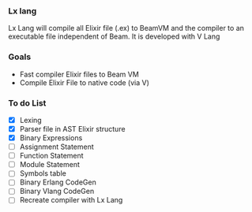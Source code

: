 ### Lx lang
 Lx Lang will compile all Elixir file (.ex) to BeamVM and the compiler to an executable file independent of Beam.
 It is developed with V Lang


### Goals
 - Fast compiler Elixir files to Beam VM
 - Compile Elixir File to native code (via V)


### To do List
 - [x] Lexing
 - [x] Parser file in AST Elixir structure
 - [x] Binary Expressions
 - [ ] Assignment Statement
 - [ ] Function Statement
 - [ ] Module Statement
 - [ ] Symbols table
 - [ ] Binary Erlang CodeGen
 - [ ] Binary Vlang CodeGen
 - [ ] Recreate compiler with Lx Lang
